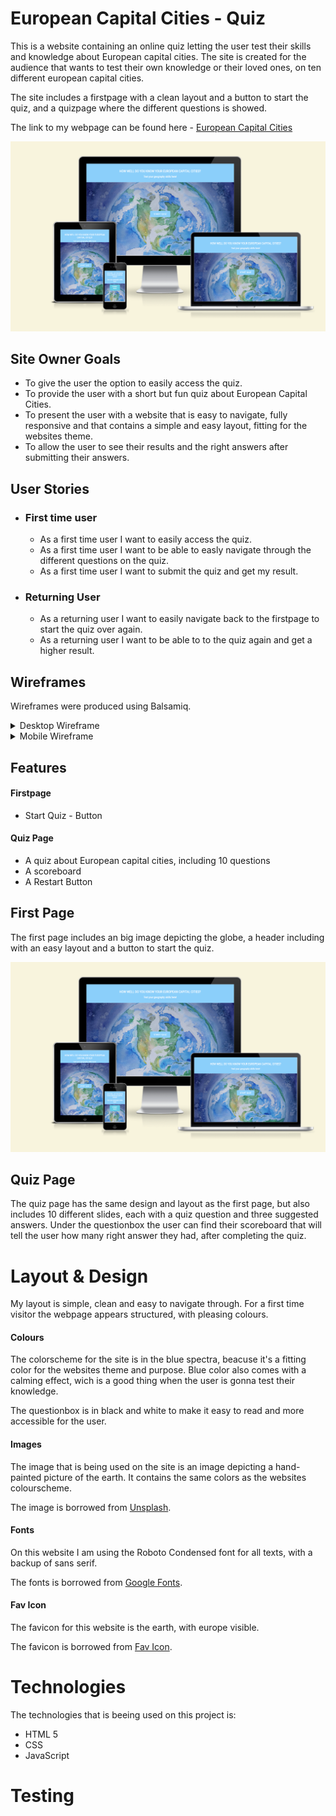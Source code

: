 # European Capital Cities - Quiz

This is a website containing an online quiz letting the user test their skills and knowledge about European capital cities.
The site is created for the audience that wants to test their own knowledge or their loved ones, on ten different european capital cities.  

The site includes a firstpage with a clean layout and a button to start the quiz, and a quizpage where the different questions is showed. 


The link to my webpage can be found here - [European Capital Cities](<https://tildeholmqvist.github.io/project-two/>)

![Screenshot of my webpage from Am I responsive?](/assets/images/amiresponsivefirstpage.png)

## Site Owner Goals

- To give the user the option to easily access the quiz. 
- To provide the user with a short but fun quiz about European Capital Cities. 
- To present the user with a website that is easy to navigate, fully responsive and that contains a simple and easy layout, fitting for the websites theme. 
- To allow the user to see their results and the right answers after submitting their answers.

## User Stories

- ### First time user

  - As a first time user I want to easily access the quiz. 
  - As a first time user I want to be able to easly navigate through the different questions on the quiz. 
  - As a first time user I want to submit the quiz and get my result. 

- ### Returning User

  - As a returning user I want to easily navigate back to the firstpage to start the quiz over again. 
  - As a returning user I want to be able to to the quiz again and get a higher result.

## Wireframes

Wireframes were produced using Balsamiq.

 <details>

 <summary>Desktop Wireframe</summary>

![Desktop Wireframe](assets/images/wireframedesktop.png)
 </details>

 <details>
    <summary>Mobile Wireframe</summary>

![Mobile Wireframe](assets/images/wireframeiphone.png)
 </details>

## Features

#### Firstpage
- Start Quiz - Button
#### Quiz Page
- A quiz about European capital cities, including 10 questions
- A scoreboard
- A Restart Button

## First Page 

The first page includes an big image depicting the globe, a header including with an easy layout and a button to start the quiz. 

![Screenshot of my webpage from Am I responsive?](/assets/images/amiresponsivefirstpage.png)

## Quiz Page

The quiz page has the same design and layout as the first page, but also includes 10 different slides, each with a quiz question and three suggested answers. 
Under the questionbox the user can find their scoreboard that will tell the user how many right answer they had, after completing the quiz. 

# Layout & Design

My layout is simple, clean and easy to navigate through.
For a first time visitor the webpage appears structured, with pleasing colours.

#### Colours

The colorscheme for the site is in the blue spectra, beacuse it's a fitting color for the websites theme and purpose. 
Blue color also comes with a calming effect, wich is a good thing when the user is gonna test their knowledge. 

The questionbox is in black and white to make it easy to read and more accessible for the user. 

#### Images

The image that is being used on the site is an image depicting a hand-painted picture of the earth. 
It contains the same colors as the websites colourscheme. 

The image is borrowed from [Unsplash](https://www.pexels.com/sv-se/sok/reading/).

#### Fonts

On this website I am using the Roboto Condensed font for all texts, with a backup of sans serif. 

The fonts is borrowed from [Google Fonts](https://fonts.google.com/).

#### Fav Icon

The favicon for this website is the earth, with europe visible. 

The favicon is borrowed from [Fav Icon](https://favicon.io/emoji-favicons/globe-showing-europe-africa).

# Technologies 

The technologies that is beeing used on this project is:
- HTML 5
- CSS
- JavaScript

# Testing
